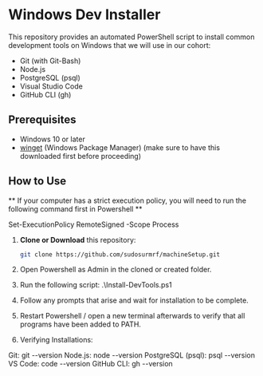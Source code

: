 # Windows Dev Installer

This repository provides an automated PowerShell script to install common development tools on Windows that we will use in our cohort:

- Git (with Git-Bash)
- Node.js 
- PostgreSQL (psql)
- Visual Studio Code
- GitHub CLI (gh)

## Prerequisites

- Windows 10 or later
- [winget](https://learn.microsoft.com/en-us/windows/package-manager/winget/) (Windows Package Manager) (make sure to have this downloaded first before proceeding)

## How to Use

** If your computer has a strict execution policy, you will need to run the following command first in Powershell **

Set-ExecutionPolicy RemoteSigned -Scope Process


1. **Clone or Download** this repository:
   ```bash
   git clone https://github.com/sudosurmrf/machineSetup.git

2. Open Powershell as Admin in the cloned or created folder.

3. Run the following script: .\Install-DevTools.ps1

4. Follow any prompts that arise and wait for installation to be complete.

5. Restart Powershell / open a new terminal afterwards to verify that all programs have been added to PATH.

6. Verifying Installations:

Git: git --version
Node.js: node --version
PostgreSQL (psql): psql --version
VS Code: code --version
GitHub CLI: gh --version